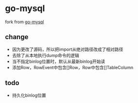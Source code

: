 # go-mysql
fork from [go-mysql](https://github.com/siddontang/go-mysql)

## change
- 因为更改了源码，所以把import从绝对路径改成了相对路径
- 去除了从本地执行dump命令的逻辑
- 当不指定binlog位置时，默认从最新binlog开始读
- 添加Row，RowEvent中包含[]Row，Row中包含[]TableColumn


## todo
- 持久化binlog位置
